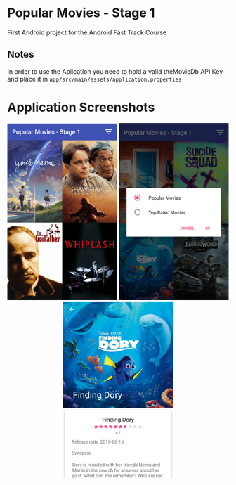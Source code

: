 # Popular Movies - Stage 1
First Android project for the Android Fast Track Course

## Notes
In order to use the Aplication you need to hold a valid theMovieDb API Key and place it in `app/src/main/assets/application.properties`

# Application Screenshots
<p align="center">
  <img src="https://github.com/DavidJuanes/popular-movies-stage-1/blob/master/captures/main_screen.png?raw=true" width="250"/>
  <img src="https://github.com/DavidJuanes/popular-movies-stage-1/blob/master/captures/movie_filter_dialogue.png" width="250"/>
  <img src="https://github.com/DavidJuanes/popular-movies-stage-1/blob/master/captures/movie_detail_screen.png" width="250"/>
</p>
